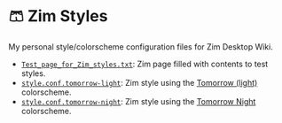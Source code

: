 # :shorts: Zim Styles

My personal style/colorscheme configuration files for Zim Desktop Wiki.

- [`Test_page_for_Zim_styles.txt`](Test_page_for_Zim_styles.txt): Zim page filled with contents to test styles.
- [`style.conf.tomorrow-light`](style.conf.tomorrow-light): Zim style using the [Tomorrow (light)](https://github.com/chriskempson/tomorrow-theme?tab=readme-ov-file#tomorrow) colorscheme.
- [`style.conf.tomorrow-night`](style.conf.tomorrow-night): Zim style using the [Tomorrow Night](https://github.com/chriskempson/tomorrow-theme?tab=readme-ov-file#tomorrow-night) colorscheme.

